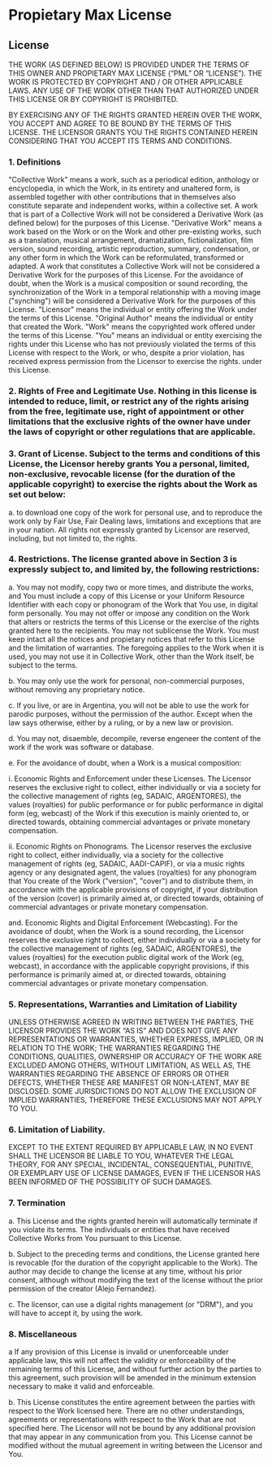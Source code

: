 # Propietary Max License
## License

THE WORK (AS DEFINED BELOW) IS PROVIDED UNDER THE TERMS OF THIS OWNER AND PROPIETARY MAX LICENSE (“PML” OR “LICENSE”). THE WORK IS PROTECTED BY COPYRIGHT AND / OR OTHER APPLICABLE LAWS. ANY USE OF THE WORK OTHER THAN THAT AUTHORIZED UNDER THIS LICENSE OR BY COPYRIGHT IS PROHIBITED.

BY EXERCISING ANY OF THE RIGHTS GRANTED HEREIN OVER THE WORK, YOU ACCEPT AND AGREE TO BE BOUND BY THE TERMS OF THIS LICENSE. THE LICENSOR GRANTS YOU THE RIGHTS CONTAINED HEREIN CONSIDERING THAT YOU ACCEPT ITS TERMS AND CONDITIONS.

### 1. Definitions

"Collective Work" means a work, such as a periodical edition, anthology or encyclopedia, in which the Work, in its entirety and unaltered form, is assembled together with other contributions that in themselves also constitute separate and independent works, within a collective set. A work that is part of a Collective Work will not be considered a Derivative Work (as defined below) for the purposes of this License.
"Derivative Work" means a work based on the Work or on the Work and other pre-existing works, such as a translation, musical arrangement, dramatization, fictionalization, film version, sound recording, artistic reproduction, summary, condensation, or any other form in which the Work can be reformulated, transformed or adapted. A work that constitutes a Collective Work will not be considered a Derivative Work for the purposes of this License. For the avoidance of doubt, when the Work is a musical composition or sound recording, the synchronization of the Work in a temporal relationship with a moving image ("synching") will be considered a Derivative Work for the purposes of this License.
"Licensor" means the individual or entity offering the Work under the terms of this License.
"Original Author" means the individual or entity that created the Work.
"Work" means the copyrighted work offered under the terms of this License.
"You" means an individual or entity exercising the rights under this License who has not previously violated the terms of this License with respect to the Work, or who, despite a prior violation, has received express permission from the Licensor to exercise the rights. under this License.

### 2. Rights of Free and Legitimate Use. Nothing in this license is intended to reduce, limit, or restrict any of the rights arising from the free, legitimate use, right of appointment or other limitations that the exclusive rights of the owner have under the laws of copyright or other regulations that are applicable.

### 3. Grant of License. Subject to the terms and conditions of this License, the Licensor hereby grants You a personal, limited, non-exclusive, revocable license (for the duration of the applicable copyright) to exercise the rights about the Work as set out below:

a. to download one copy of the work for personal use, and to reproduce the work only by Fair Use, Fair Dealing laws, limitations and exceptions that are in your nation.
All rights not expressly granted by Licensor are reserved, including, but not limited to, the rights.

### 4. Restrictions. The license granted above in Section 3 is expressly subject to, and limited by, the following restrictions:


a. You may not modify, copy two or more times, and distribute the works, and You must include a copy of this License or your Uniform Resource Identifier with each copy or phonogram of the Work that You use, in digital form personally. You may not offer or impose any condition on the Work that alters or restricts the terms of this License or the exercise of the rights granted here to the recipients. You may not sublicense the Work. You must keep intact all the notices and propietary notices that refer to this License and the limitation of warranties. The foregoing applies to the Work when it is  used, you may not use it in Collective Work, other than the Work itself, be subject to the terms.

b. You may only use the work for personal, non-commercial purposes, without removing any proprietary notice.

c. If you live, or are in Argentina, you will not be able to use the work for parodic purposes, without the permission of the author. Except when the law says otherwise, either by a ruling, or by a new law or provision.

d. You may not, disaemble, decompile, reverse engeneer the content of the work if the work was software or database.

e. For the avoidance of doubt, when a Work is a musical composition:

i. Economic Rights and Enforcement under these Licenses. The Licensor reserves the exclusive right to collect, either individually or via a society for the collective management of rights (eg, SADAIC, ARGENTORES), the values ​​(royalties) for public performance or for public performance in digital form (eg, webcast) of the Work if this execution is mainly oriented to, or directed towards, obtaining commercial advantages or private monetary compensation.


ii. Economic Rights on Phonograms. The Licensor reserves the exclusive right to collect, either individually, via a society for the collective management of rights (eg, SADAIC, AADI-CAPIF), or via a music rights agency or any designated agent, the values ​​(royalties) for any phonogram that You create of the Work ("version", "cover") and to distribute them, in accordance with the applicable provisions of copyright, if your distribution of the version (cover) is primarily aimed at, or directed towards, obtaining of commercial advantages or private monetary compensation.

and. Economic Rights and Digital Enforcement (Webcasting). For the avoidance of doubt, when the Work is a sound recording, the Licensor reserves the exclusive right to collect, either individually or via a society for the collective management of rights (eg, SADAIC, ARGENTORES), the values ​​(royalties) for the execution public digital work of the Work (eg, webcast), in accordance with the applicable copyright provisions, if this performance is primarily aimed at, or directed towards, obtaining commercial advantages or private monetary compensation.

### 5. Representations, Warranties and Limitation of Liability

UNLESS OTHERWISE AGREED IN WRITING BETWEEN THE PARTIES, THE LICENSOR PROVIDES THE WORK “AS IS” AND DOES NOT GIVE ANY REPRESENTATIONS OR WARRANTIES, WHETHER EXPRESS, IMPLIED, OR IN RELATION TO THE WORK; THE WARRANTIES REGARDING THE CONDITIONS, QUALITIES, OWNERSHIP OR ACCURACY OF THE WORK ARE EXCLUDED AMONG OTHERS, WITHOUT LIMITATION, AS WELL AS, THE WARRANTIES REGARDING THE ABSENCE OF ERRORS OR OTHER DEFECTS, WHETHER THESE ARE MANIFEST OR NON-LATENT, MAY BE DISCLOSED. SOME JURISDICTIONS DO NOT ALLOW THE EXCLUSION OF IMPLIED WARRANTIES, THEREFORE THESE EXCLUSIONS MAY NOT APPLY TO YOU.

### 6. Limitation of Liability. 
EXCEPT TO THE EXTENT REQUIRED BY APPLICABLE LAW, IN NO EVENT SHALL THE LICENSOR BE LIABLE TO YOU, WHATEVER THE LEGAL THEORY, FOR ANY SPECIAL, INCIDENTAL, CONSEQUENTIAL, PUNITIVE, OR EXEMPLARY USE OF LICENSE DAMAGES, EVEN IF THE LICENSOR HAS BEEN INFORMED OF THE POSSIBILITY OF SUCH DAMAGES.

### 7. Termination

a. This License and the rights granted herein will automatically terminate if you violate its terms. The individuals or entities that have received Collective Works from You pursuant to this License.

b. Subject to the preceding terms and conditions, the License granted here is revocable (for the duration of the copyright applicable to the Work). The author may decide to change the license at any time, without his prior consent, although without modifying the text of the license without the prior permission of the creator (Alejo Fernandez).

c. The licensor, can use a digital rights management (or "DRM"), and you will have to accept it, by using the work.

### 8. Miscellaneous

a If any provision of this License is invalid or unenforceable under applicable law, this will not affect the validity or enforceability of the remaining terms of this License, and without further action by the parties to this agreement, such provision will be amended in the minimum extension necessary to make it valid and enforceable.

b. This License constitutes the entire agreement between the parties with respect to the Work licensed here. There are no other understandings, agreements or representations with respect to the Work that are not specified here. The Licensor will not be bound by any additional provision that may appear in any communication from you. This License cannot be modified without the mutual agreement in writing between the Licensor and You.
